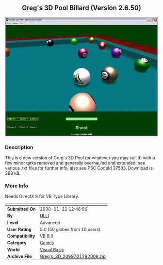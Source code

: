 ﻿<div align="center">

## Greg's 3D Pool Billard \(Version 2\.6\.50\)

<img src="PIC2008122739166034.jpg">
</div>

### Description

This is a new version of Greg's 3D Pool (or whatever you may call it) with a few minor qirks removed and generally overhauled and extended; see various .txt files for further info; also see PSC CodeId 37583. Download is 388 kB.
 
### More Info
 
Needs DirectX 8 for VB Type Library.


<span>             |<span>
---                |---
**Submitted On**   |2008-01-21 12:48:06
**By**             |[ULLI](https://github.com/Planet-Source-Code/PSCIndex/blob/master/ByAuthor/ulli.md)
**Level**          |Advanced
**User Rating**    |5.0 (50 globes from 10 users)
**Compatibility**  |VB 6\.0
**Category**       |[Games](https://github.com/Planet-Source-Code/PSCIndex/blob/master/ByCategory/games__1-38.md)
**World**          |[Visual Basic](https://github.com/Planet-Source-Code/PSCIndex/blob/master/ByWorld/visual-basic.md)
**Archive File**   |[Greg's\_3D\_2099701292008\.zip](https://github.com/Planet-Source-Code/ulli-greg-s-3d-pool-billard-version-2-6-50__1-69960/archive/master.zip)








